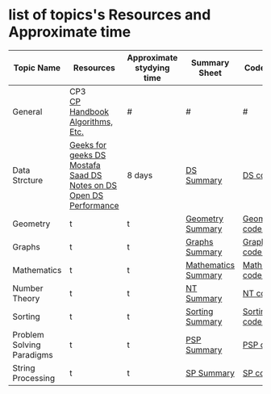 # list of topics's Resources and Approximate time 

Topic Name   | Resources| Approximate <br>stydying time| Summary Sheet| Code Sheet|Problem Sheet
-------------| ------------- |------------- | ------------- |------------- |-------------  
General  | CP3<br> [CP Handbook](https://cses.fi/book.html)<br>[Algorithms, Etc.](http://jeffe.cs.illinois.edu/teaching/algorithms/)  |  # | # |# |#
Data Strcture  | [Geeks for geeks DS](https://www.geeksforgeeks.org/data-structures/)<br> [Mostafa Saad DS](https://github.com/mostafa-saad/ArabicCompetitiveProgramming/tree/master/11%20Data%20Structures)<br> [Notes on DS](http://www.cs.yale.edu/homes/aspnes/classes/223/notes.html)<br>[Open DS](http://www.engrcs.com/courses/cse222/cse222text.pdf) <br> [Performance](http://john-ahlgren.blogspot.com.eg/2013/10/stl-container-performance.html)| 8 days| [DS Summary](https://github.com/basmaashouur/Competitive-Programming/blob/master/Knowledge-Phase/Detailed-list/Data-structure.md) |[DS codes](https://github.com/basmaashouur/Competitive-Programming/blob/master/Knowledge-Phase/Topics-library/Data-structure-lib.md) |[DS Problems](https://github.com/basmaashouur/Competitive-Programming/blob/master/Knowledge-Phase/Problems-library/Data-structure-problems.md)
Geometry| t|t| [Geometry Summary](https://github.com/basmaashouur/Competitive-Programming/blob/master/Knowledge-Phase/Detailed-list/Geometry.md)| [Geometry codes](https://github.com/basmaashouur/Competitive-Programming/blob/master/Knowledge-Phase/Topics-library/Geometry-lib.md)|[Geometry Problems](https://github.com/basmaashouur/Competitive-Programming/blob/master/Knowledge-Phase/Problems-library/Geometry-problems.md)
Graphs| t|t| [Graphs Summary](https://github.com/basmaashouur/Competitive-Programming/blob/master/Knowledge-Phase/Detailed-list/Graphs%20.md)| [Graphs codes](https://github.com/basmaashouur/Competitive-Programming/blob/master/Knowledge-Phase/Topics-library/Graphs-lib%20.md)|[Graphs Problems](https://github.com/basmaashouur/Competitive-Programming/blob/master/Knowledge-Phase/Problems-library/Graphs-problems.md)
Mathematics| t|t| [Mathematics Summary](https://github.com/basmaashouur/Competitive-Programming/blob/master/Knowledge-Phase/Detailed-list/Mathematics.md)| [Mathematics codes](https://github.com/basmaashouur/Competitive-Programming/blob/master/Knowledge-Phase/Topics-library/Mathematics-lib.md)|[Mathematics Problems](https://github.com/basmaashouur/Competitive-Programming/blob/master/Knowledge-Phase/Problems-library/Mathematics-problems.md)
Number Theory| t|t| [NT Summary](https://github.com/basmaashouur/Competitive-Programming/blob/master/Knowledge-Phase/Detailed-list/Number-theory.md)| [NT codes](https://github.com/basmaashouur/Competitive-Programming/blob/master/Knowledge-Phase/Topics-library/Number-theory-lib.md)|[NT Problems](https://github.com/basmaashouur/Competitive-Programming/blob/master/Knowledge-Phase/Problems-library/Number-theory-problems.md)
Sorting| t|t| [Sorting Summary](https://github.com/basmaashouur/Competitive-Programming/blob/master/Knowledge-Phase/Detailed-list/Sorting.md)| [Sorting codes](https://github.com/basmaashouur/Competitive-Programming/blob/master/Knowledge-Phase/Topics-library/Sorting-lib.md)|[Sorting Problems](https://github.com/basmaashouur/Competitive-Programming/blob/master/Knowledge-Phase/Problems-library/Sorting-problems.md)
Problem Solving Paradigms| t|t| [PSP Summary](https://github.com/basmaashouur/Competitive-Programming/blob/master/Knowledge-Phase/Detailed-list/Problem-solving-paradigms.md)| [PSP codes](https://github.com/basmaashouur/Competitive-Programming/blob/master/Knowledge-Phase/Topics-library/Problem-solving-paradigms-lib.md)|[PSP Problems](https://github.com/basmaashouur/Competitive-Programming/blob/master/Knowledge-Phase/Problems-library/Problem-solving-paradigms-problems.md)
String Processing| t|t| [SP Summary](https://github.com/basmaashouur/Competitive-Programming/blob/master/Knowledge-Phase/Detailed-list/String-processing.md)| [SP codes](https://github.com/basmaashouur/Competitive-Programming/blob/master/Knowledge-Phase/Topics-library/String-processing-lib.md)|[SP Problems](https://github.com/basmaashouur/Competitive-Programming/blob/master/Knowledge-Phase/Problems-library/String-processing-problems.md)
